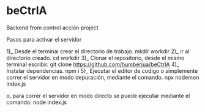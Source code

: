# beCtrlA
Backend from control acción project

Pasos para activar el servidor

1)_ Desde el terminal crear el directorio de trabajo. mkdir workdir
2)_ ir al directorio creado. cd workdir
3)_ Clonar el repositorio, desde el mismo terminal escribir. git clone https://github.com/humberjua/beCtrlA
4)_ Instalar dependencias. npm i
5)_ Ejecutar el editor de codigo o simplemente correr el servidor en modo depuración, mediante el comando. npx nodemon index.js

o, para correr el servidor en modo directo se puede ejecutar mediante el comando: node index.js
